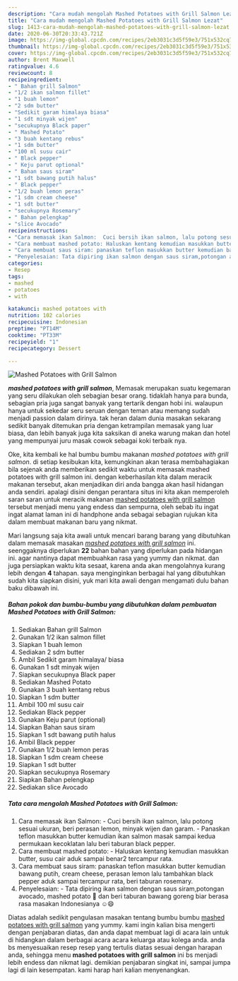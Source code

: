 ```yaml
---
description: "Cara mudah mengolah Mashed Potatoes with Grill Salmon Lezat"
title: "Cara mudah mengolah Mashed Potatoes with Grill Salmon Lezat"
slug: 1413-cara-mudah-mengolah-mashed-potatoes-with-grill-salmon-lezat
date: 2020-06-30T20:33:43.721Z
image: https://img-global.cpcdn.com/recipes/2eb3031c3d5f59e3/751x532cq70/mashed-potatoes-with-grill-salmon-foto-resep-utama.jpg
thumbnail: https://img-global.cpcdn.com/recipes/2eb3031c3d5f59e3/751x532cq70/mashed-potatoes-with-grill-salmon-foto-resep-utama.jpg
cover: https://img-global.cpcdn.com/recipes/2eb3031c3d5f59e3/751x532cq70/mashed-potatoes-with-grill-salmon-foto-resep-utama.jpg
author: Brent Maxwell
ratingvalue: 4.6
reviewcount: 8
recipeingredient:
- " Bahan grill Salmon"
- "1/2 ikan salmon fillet"
- "1 buah lemon"
- "2 sdm butter"
- "Sedikit garam himalaya biasa"
- "1 sdt minyak wijen"
- "secukupnya Black paper"
- " Mashed Potato"
- "3 buah kentang rebus"
- "1 sdm butter"
- "100 ml susu cair"
- " Black pepper"
- " Keju parut optional"
- " Bahan saus siram"
- "1 sdt bawang putih halus"
- " Black pepper"
- "1/2 buah lemon peras"
- "1 sdm cream cheese"
- "1 sdt butter"
- "secukupnya Rosemary"
- " Bahan pelengkap"
- "slice Avocado"
recipeinstructions:
- "Cara memasak ikan Salmon:  Cuci bersih ikan salmon, lalu potong sesuai ukuran, beri perasan lemon, minyak wijen dan garam. Panaskan teflon masukkan butter kemudian ikan salmon masak sampai kedua permukaan kecoklatan lalu beri taburan black pepper."
- "Cara membuat mashed potato: Haluskan kentang kemudian masukkan butter, susu cair aduk sampai benar2 tercampur rata."
- "Cara membuat saus siram: panaskan teflon masukkan butter kemudian bawang putih, cream cheese, perasan lemon lalu tambahkan black pepper aduk sampai tercampur rata, beri taburan rosemary."
- "Penyelesaian: Tata dipiring ikan salmon dengan saus siram,potongan avocado, mashed potato 🥔 dan beri taburan bawang goreng biar berasa rasa masakan Indonesianya ☺️😄"
categories:
- Resep
tags:
- mashed
- potatoes
- with

katakunci: mashed potatoes with 
nutrition: 102 calories
recipecuisine: Indonesian
preptime: "PT14M"
cooktime: "PT33M"
recipeyield: "1"
recipecategory: Dessert

---
```



![Mashed Potatoes with Grill Salmon](https://img-global.cpcdn.com/recipes/2eb3031c3d5f59e3/751x532cq70/mashed-potatoes-with-grill-salmon-foto-resep-utama.jpg)

<b><i>mashed potatoes with grill salmon</i></b>, Memasak merupakan suatu kegemaran yang seru dilakukan oleh sebagian besar orang. tidaklah hanya para bunda, sebagian pria juga sangat banyak yang tertarik dengan hobi ini. walaupun hanya untuk sekedar seru seruan dengan teman atau memang sudah menjadi passion dalam dirinya. tak heran dalam dunia masakan sekarang sedikit banyak ditemukan pria dengan ketrampilan memasak yang luar biasa, dan lebih banyak juga kita saksikan di aneka warung makan dan hotel yang mempunyai juru masak cowok sebagai koki terbaik nya.

Oke, kita kembali ke hal bumbu bumbu makanan <i>mashed potatoes with grill salmon</i>. di setiap kesibukan kita, kemungkinan akan terasa membahagiakan bila sejenak anda memberikan sedikit waktu untuk memasak mashed potatoes with grill salmon ini. dengan keberhasilan kita dalam meracik makanan tersebut, akan menjadikan diri anda bangga akan hasil hidangan anda sendiri. apalagi disini dengan perantara situs ini kita akan memperoleh saran saran untuk meracik makanan <u>mashed potatoes with grill salmon</u> tersebut menjadi menu yang endess dan sempurna, oleh sebab itu ingat ingat alamat laman ini di handphone anda sebagai sebagian rujukan kita dalam membuat makanan baru yang nikmat.




Mari langsung saja kita awali untuk mencari barang barang yang dibutuhkan dalam memasak masakan <u><i>mashed potatoes with grill salmon</i></u> ini. seenggaknya diperlukan <b>22</b> bahan bahan yang diperlukan pada hidangan ini. agar nantinya dapat membuahkan rasa yang yummy dan nikmat. dan juga persiapkan waktu kita sesaat, karena anda akan mengolahnya kurang lebih dengan <b>4</b> tahapan. saya menginginkan berbagai hal yang dibutuhkan sudah kita siapkan disini, yuk mari kita awali dengan mengamati dulu bahan baku dibawah ini.

<!--inarticleads1-->

##### Bahan pokok dan bumbu-bumbu yang dibutuhkan dalam pembuatan Mashed Potatoes with Grill Salmon:

1. Sediakan  Bahan grill Salmon
1. Gunakan 1/2 ikan salmon fillet
1. Siapkan 1 buah lemon
1. Sediakan 2 sdm butter
1. Ambil Sedikit garam himalaya/ biasa
1. Gunakan 1 sdt minyak wijen
1. Siapkan secukupnya Black paper
1. Sediakan  Mashed Potato
1. Gunakan 3 buah kentang rebus
1. Siapkan 1 sdm butter
1. Ambil 100 ml susu cair
1. Sediakan  Black pepper
1. Gunakan  Keju parut (optional)
1. Siapkan  Bahan saus siram
1. Siapkan 1 sdt bawang putih halus
1. Ambil  Black pepper
1. Gunakan 1/2 buah lemon peras
1. Siapkan 1 sdm cream cheese
1. Siapkan 1 sdt butter
1. Siapkan secukupnya Rosemary
1. Siapkan  Bahan pelengkap
1. Sediakan slice Avocado




<!--inarticleads2-->

##### Tata cara mengolah Mashed Potatoes with Grill Salmon:

1. Cara memasak ikan Salmon:  - Cuci bersih ikan salmon, lalu potong sesuai ukuran, beri perasan lemon, minyak wijen dan garam. - Panaskan teflon masukkan butter kemudian ikan salmon masak sampai kedua permukaan kecoklatan lalu beri taburan black pepper.
1. Cara membuat mashed potato: - Haluskan kentang kemudian masukkan butter, susu cair aduk sampai benar2 tercampur rata.
1. Cara membuat saus siram: panaskan teflon masukkan butter kemudian bawang putih, cream cheese, perasan lemon lalu tambahkan black pepper aduk sampai tercampur rata, beri taburan rosemary.
1. Penyelesaian: - Tata dipiring ikan salmon dengan saus siram,potongan avocado, mashed potato 🥔 dan beri taburan bawang goreng biar berasa rasa masakan Indonesianya ☺️😄




Diatas adalah sedikit pengulasan masakan tentang bumbu bumbu <u>mashed potatoes with grill salmon</u> yang yummy. kami ingin kalian bisa mengerti dengan penjabaran diatas, dan anda dapat membuat lagi di acara lain untuk di hidangkan dalam berbagai acara acara keluarga atau kolega anda. anda bs menyesuaikan resep resep yang tertulis diatas sesuai dengan harapan anda, sehingga menu <b>mashed potatoes with grill salmon</b> ini bs menjadi lebih endess dan nikmat lagi. demikian penjabaran singkat ini, sampai jumpa lagi di lain kesempatan. kami harap hari kalian menyenangkan.
